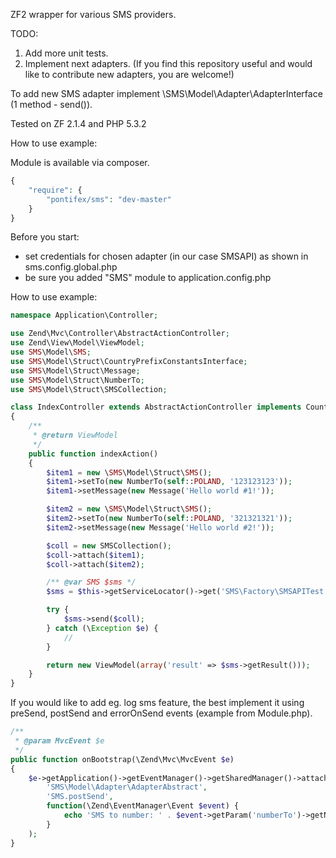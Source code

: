 ZF2 wrapper for various SMS providers.

TODO:
1) Add more unit tests.
2) Implement next adapters. (If you find this repository useful and would like to contribute new adapters, you are welcome!)

To add new SMS adapter implement \SMS\Model\Adapter\AdapterInterface (1 method - send()).

Tested on ZF 2.1.4 and PHP 5.3.2

How to use example:

Module is available via composer.
```php
{
    "require": {
        "pontifex/sms": "dev-master"
    }
}
```
Before you start:
- set credentials for chosen adapter (in our case SMSAPI) as shown in sms.config.global.php
- be sure you added "SMS" module to application.config.php

How to use example:
```php
namespace Application\Controller;

use Zend\Mvc\Controller\AbstractActionController;
use Zend\View\Model\ViewModel;
use SMS\Model\SMS;
use SMS\Model\Struct\CountryPrefixConstantsInterface;
use SMS\Model\Struct\Message;
use SMS\Model\Struct\NumberTo;
use SMS\Model\Struct\SMSCollection;

class IndexController extends AbstractActionController implements CountryPrefixConstantsInterface
{
    /**
     * @return ViewModel
     */
    public function indexAction()
    {
        $item1 = new \SMS\Model\Struct\SMS();
        $item1->setTo(new NumberTo(self::POLAND, '123123123'));
        $item1->setMessage(new Message('Hello world #1!'));

        $item2 = new \SMS\Model\Struct\SMS();
        $item2->setTo(new NumberTo(self::POLAND, '321321321'));
        $item2->setMessage(new Message('Hello world #2!'));

        $coll = new SMSCollection();
        $coll->attach($item1);
        $coll->attach($item2);

        /** @var SMS $sms */
        $sms = $this->getServiceLocator()->get('SMS\Factory\SMSAPITest');

        try {
            $sms->send($coll);
        } catch (\Exception $e) {
            //
        }

        return new ViewModel(array('result' => $sms->getResult()));
    }
}
```
If you would like to add eg. log sms feature, the best implement it using preSend, postSend and errorOnSend events
(example from Module.php).
```php
/**
 * @param MvcEvent $e
 */
public function onBootstrap(\Zend\Mvc\MvcEvent $e)
{
    $e->getApplication()->getEventManager()->getSharedManager()->attach(
        'SMS\Model\Adapter\AdapterAbstract',
        'SMS.postSend',
        function(\Zend\EventManager\Event $event) {
            echo 'SMS to number: ' . $event->getParam('numberTo')->getNumber() . ' is sent!<br />';
        }
    );
}
```